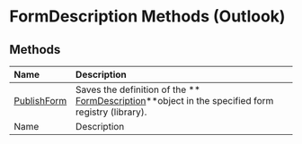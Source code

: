 
# FormDescription Methods (Outlook)

## Methods



|**Name**|**Description**|
|:-----|:-----|
| [PublishForm](2040736a-4be0-90c4-0dfc-20c6ee4eb305.md)|Saves the definition of the  ** [FormDescription](c88f92c4-4cac-84b3-6118-1150d42d7cff.md)**object in the specified form registry (library).|
|Name|Description|
